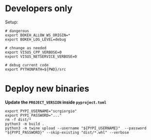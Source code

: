 
# Developers only

Setup:


```
# dangerous
export BOKEH_ALLOW_WS_ORIGIN=*
export BOKEH_LOG_LEVEL=debug

# chnange as needed
export VISUS_CPP_VERBOSE=0
export VISUS_NETSERVICE_VERBOSE=0

# debug current code
export PYTHONPATH=${PWD}/src
```

# Deploy new binaries


**Update the `PROJECT_VERSION` inside `pyproject.toml`**

```
export PYPI_USERNAME="scrgiorgio"
export PYPI_PASSWORD="..."
rm -f dist/*  
python3 -m build .
python3 -m twine upload --username "${PYPI_USERNAME}"  --password "${PYPI_PASSWORD}" --skip-existing "dist/*.whl" --verbose 
```

